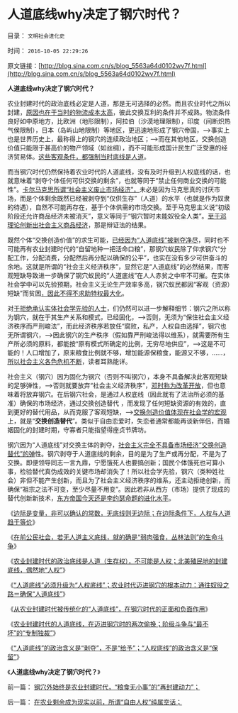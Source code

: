 # 人道底线why决定了钢穴时代？

目录： `文明社会进化史` 

时间： `2016-10-05 22:29:26` 

原文链接：[http://blog.sina.com.cn/s/blog_5563a64d0102wv7f.html](http://blog.sina.com.cn/s/blog_5563a64d0102wv7f.html)

**人道底线why决定了钢穴时代？**

农业封建时代的政治底线必定是人道，那是无可选择的必然。而且农业时代之所以封建，[原因也在于当时的物流成本太高](../../../2011/9/20/忽视远洋成本是历史学界普遍错误.md)，彼此交换互利的条件并不成熟。物流条件良好如中原地方，比欧洲（地形限制），阿拉伯（沙漠地理限制），印度（间断炽热气侯限制），日本（岛屿山地限制）等地区，更迅速地形成了钢穴帝国，——>事实上也是世界历史上，最称得上的钢穴的连续政治地区；——>而在其他地区，交换创造价值只能限于甚高价的物产领域（如丝绸），而不可能形成国计民生广泛受惠的经济贸易体。[这些客观条件，都强制当时底线是人道](../../../2016/9/30/农业封建时代的底线是人道（生存权），不是人权；.md)。

而当钢穴时代仍然保持着农业时代的人道底线，没有及时升级到人权底线的话，也就意味着“剥夺个体任何可供交换的剩余”，也就等同于“禁止任何商业交换的可能性”。[卡尔马克思所谓“社会主义废止市场经济”，](../../../2016/9/4/重温“特权最大化定理”：钢穴就是已经实现的共产主义.md)未必是因为马克思真的讨厌市场，而是个体剩余既然已经被剥夺到“仅供生存”（人道）的水平（也就是作为奴隶的待遇），自然不可能再存在，基于个体供需的市场交换。至于马克思主义说“初级阶段还允许商品经济未被消灭”，意义等同于“钢穴暂时未能奴役全人类”。[至于邓理论创新出社会主义商品经济](../../../2015/2/14/公知是癌症定理中的“癌细胞”，通往奴役之路上的民粹斗士.md)，那是辩证法的结果。

既然个体“交换创造价值”的求生可能，[已经因为“人道底线”被剥夺净尽](../../../2016/10/4/“人道底线”的政治含义是“剥夺”，不是“给予”；.md)，同时也不可能再有农业封建时代的“自留地种一把活命口粮”，那钢穴蚁民除了仰求钢穴“分配工作，分配消费，分配然后再分配以确保的公平”，也实在没有多少可供奋斗的余地。这就是所谓的“社会主义经济秩序”，显然它是“人道底线”的必然结果，而客观短缺导致进一步确保了钢穴蚁民的“人道底线”在人人赤贫之中牢不可摧。在实体社会学中可以先验预期，社会主义无论生产效率多高，钢穴蚁民都因“客观（资源）短缺”而贫困[，因此不得不求助特权最大化](../../../2014/11/10/人权不排斥自利，但人权不等价于自利；.md)。

对[于拒绝承认实体社会学先验的人士](../../../2016/10/4/对“科学＝人权”的迫害，本来就是钢穴传统的惯性.md)，们仍然可以进一步解释细节：钢穴之所以称为钢穴，就在于其生产关系和模式，已经固化，——>否则，无须为“保住社会主义经济秩序而严刑峻法”，而此经济秩序若放任“腐败，私产，人权自由选择”，钢穴也无所谓钢穴，——>因此钢穴的生产秩序（假如靠严刑峻法得以维系），就需要所有生产所必须的原料，都能按“原有模式所确定的比例，无穷尽地供应”，——>这是不可能的！人口增加了，原来粮食比例就不够，增加能源保粮食，能源又不够，……，[所以社会主义各色危机不断](../../../2016/2/21/恩格尔系数随市场经济而降低，证明市场经济不存在粮食危机.md)，读者耳熟能详。

社会主义（钢穴）因为固化为钢穴（否则不叫钢穴），本身不具备解决此客观短缺的足够弹性，——>否则就要放弃“社会主义经济秩序”，[邓时称为改革开放](../../../2015/8/3/对“国有资产流失论”的肯定.md)，但也意味着将放弃钢穴。在后钢穴社会，是通过人权底线（因此就有了法治所必须的基准）确保的市场经济，通过交换创造替代
，而发现了任何短缺资源的有效的，直到更好的替代用品，从而克服了客观短缺，——>[交换创造价值体现在社会学的宏观](../../../2013/1/7/公有制政体根据旧经验固化经济模式.md)上，就是“**交换创造替代**”。类似于自由恋爱时，失恋者通常都能再谈新伴侣，而婚姻固化的封建时期，守寡者只能指望得座贞节牌坊。

钢穴因为“人道底线”对交换主体的剥夺，[社会主义完全不具备市场经济“交换创造替代”的弹](../../../2013/12/26/短缺只抑制公有制，短缺催化了资本主义的升级换代.md)性。钢穴剥夺于人道底线的剩余，目的是为了生产或再分配，不是为了交换。即便领导同志一言九鼎，宁愿饿死人也要搞创新；国民个体饿死也可算小事，检验替代真伪成效的关键市场却消失了！所以社会学先验，钢穴（类种姓社会）非但不能产生创新，而且为了社会主义经济秩序的维系，还主动拒绝创新，而确保“祖宗之法不可变，至少尽量不用变”。因此若非从西方（市场）提供了现成的替代创新新技术，[东方帝国今天还是李约瑟命题的进化水平](../../../2010/5/31/中国历史上从来没有领先过.md)。

《[边际是变量，非可以确认的常数，无底线则无边际；在边际条件下，人权与人道趋于等价](../../../2016/9/28/边际是变量，非可以确认的常数，无底线则无边际；.md)》

《[在前公民社会，若无人道主义底线，就的确是“弱肉强食，丛林法则”的生命斗争](../../../2016/9/29/农业封建时代，钢穴时代，后钢穴时代；.md)》

《[农业封建时代的政治底线是人道（生存权），不可能是人权；北美殖民地的封建底线，偶然地“人权”](../../../2016/9/30/农业封建时代的底线是人道（生存权），不是人权；.md)》

《[“人道底线”必须升级为“人权底线”；农业时代迈进钢穴的根本动力：通往奴役之路＝确保“人道底线”](../../../2016/10/1/农业封建时代，未必迈进“钢穴时代”，但有极高概率；.md)》

《[从农业封建时代被传统化的“人道底线”，在钢穴时代的正面和负面作用](../../../2016/10/2/在农业剩余成为现实以前，所谓“自由人权”纯属空话；.md)》

《[农业封建时代的人道底线，在迈进钢穴时的两次偷换；阶级斗争与“最不坏”的“专制独裁”](../../../2016/10/3/农业封建时代的人道底线，在迈进钢穴时的两次偷换.md)》

《[“人道底线”的政治含义是“剥夺”，不是“给予”；“人权底线”的政治含义是“保留”](../../../2016/10/4/“人道底线”的政治含义是“剥夺”，不是“给予”；.md)》

《**人道底线why决定了钢穴时代？**》

前一篇： [钢穴外始终是农业封建时代，“粮食无小事”的“再封建动力”；](../../../2016/10/23/钢穴外始终是农业封建时代，“粮食无小事”的“再封建动力”；.md)

后一篇： [在农业剩余成为现实以前，所谓“自由人权”纯属空话；](../../../2016/10/2/在农业剩余成为现实以前，所谓“自由人权”纯属空话；.md)

